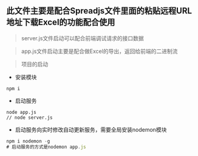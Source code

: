 ## 此文件主要是配合Spreadjs文件里面的粘贴远程URL地址下载Excel的功能配合使用

> server.js文件启动可以配合前端调试请求的接口数据

> app.js文件启动主要是配合做Excel的导出，返回给前端的二进制流

> 项目的启动

* 安装模块
```
npm i
```
* 启动服务
```
node app.js
// node server.js
```
* 启动服务向实时修改自动更新服务，需要全局安装nodemon模块
```js
npm i nodemon -g
# 启动服务的方式是nodemon app.js
```



